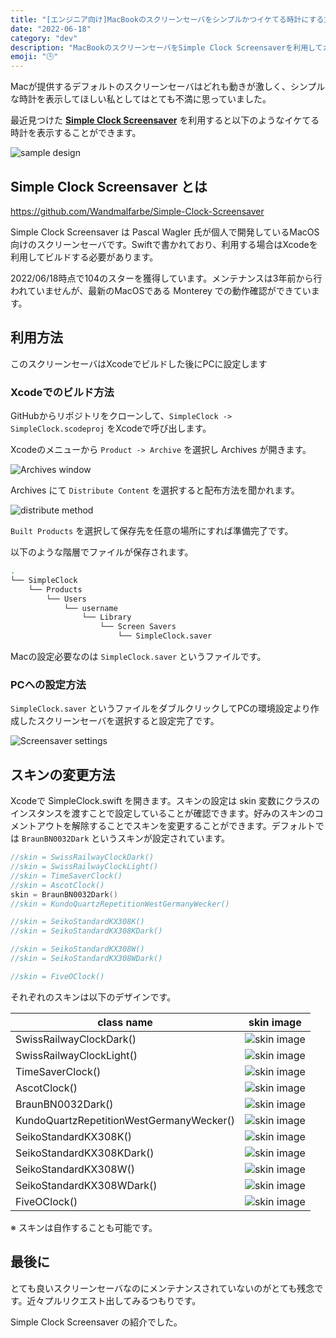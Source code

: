 ```yaml
---
title: "[エンジニア向け]MacBookのスクリーンセーバをシンプルかつイケてる時計にする方法"
date: "2022-06-18"
category: "dev"
description: "MacBookのスクリーンセーバをSimple Clock Screensaverを利用してカッコよくします。このスクリーンセーバは会社が管理する貸与PCでも設定可能です。"
emoji: "🕒"
---
```


Macが提供するデフォルトのスクリーンセーバはどれも動きが激しく、シンプルな時計を表示してほしい私としてはとても不満に思っていました。

最近見つけた **[Simple Clock Screensaver](https://github.com/Wandmalfarbe/Simple-Clock-Screensaver)** を利用すると以下のようなイケてる時計を表示することができます。

![sample design](./sample-design.png)

## Simple Clock Screensaver とは

https://github.com/Wandmalfarbe/Simple-Clock-Screensaver

Simple Clock Screensaver は Pascal Wagler 氏が個人で開発しているMacOS向けのスクリーンセーバです。Swiftで書かれており、利用する場合はXcodeを利用してビルドする必要があります。

2022/06/18時点で104のスターを獲得しています。メンテナンスは3年前から行われていませんが、最新のMacOSである Monterey での動作確認ができています。

## 利用方法
このスクリーンセーバはXcodeでビルドした後にPCに設定します

### Xcodeでのビルド方法
GitHubからリポジトリをクローンして、`SimpleClock -> SimpleClock.scodeproj` をXcodeで呼び出します。

Xcodeのメニューから `Product -> Archive` を選択し Archives が開きます。

![Archives window](./archives-window.png)

Archives にて `Distribute Content` を選択すると配布方法を聞かれます。

![distribute method](./archives-select-method.png)

`Built Products` を選択して保存先を任意の場所にすれば準備完了です。

以下のような階層でファイルが保存されます。

```bash
.
└── SimpleClock
    └── Products
        └── Users
            └── username
                └── Library
                    └── Screen Savers
                        └── SimpleClock.saver
```

Macの設定必要なのは `SimpleClock.saver` というファイルです。

### PCへの設定方法

`SimpleClock.saver` というファイルをダブルクリックしてPCの環境設定より作成したスクリーンセーバを選択すると設定完了です。

![Screensaver settings](./screensaver-settings.png)

## スキンの変更方法

Xcodeで SimpleClock.swift を開きます。スキンの設定は skin 変数にクラスのインスタンスを渡すことで設定していることが確認できます。好みのスキンのコメントアウトを解除することでスキンを変更することができます。デフォルトでは `BraunBN0032Dark` というスキンが設定されています。

```swift
//skin = SwissRailwayClockDark()
//skin = SwissRailwayClockLight()
//skin = TimeSaverClock()
//skin = AscotClock()
skin = BraunBN0032Dark()
//skin = KundoQuartzRepetitionWestGermanyWecker()

//skin = SeikoStandardKX308K()
//skin = SeikoStandardKX308KDark()

//skin = SeikoStandardKX308W()
//skin = SeikoStandardKX308WDark()

//skin = FiveOClock()
```

それぞれのスキンは以下のデザインです。

| class name                               | skin image                                                         |
| ---------------------------------------- | ------------------------------------------------------------------ |
| SwissRailwayClockDark()                  | ![skin image ](./skins/SwissRailwayClockDark.png)                  |
| SwissRailwayClockLight()                 | ![skin image ](./skins/SwissRailwayClockLight.png)                 |
| TimeSaverClock()                         | ![skin image ](./skins/TimeSaverClock.png)                         |
| AscotClock()                             | ![skin image ](./skins/AscotClock.png)                             |
| BraunBN0032Dark()                        | ![skin image ](./skins/BraunBN0032Dark.png)                        |
| KundoQuartzRepetitionWestGermanyWecker() | ![skin image ](./skins/KundoQuartzRepetitionWestGermanyWecker.png) |
| SeikoStandardKX308K()                    | ![skin image ](./skins/SeikoStandardKX308K.png)                    |
| SeikoStandardKX308KDark()                | ![skin image ](./skins/SeikoStandardKX308KDark.png)                |
| SeikoStandardKX308W()                    | ![skin image ](./skins/SeikoStandardKX308W.png)                    |
| SeikoStandardKX308WDark()                | ![skin image ](./skins/SeikoStandardKX308WDark.png)                |
| FiveOClock()                             | ![skin image ](./skins/FiveOClock.png)                             |

※ スキンは自作することも可能です。

## 最後に

とても良いスクリーンセーバなのにメンテナンスされていないのがとても残念です。近々プルリクエスト出してみるつもりです。

Simple Clock Screensaver の紹介でした。
